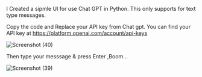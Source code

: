 I Created a sipmle UI for use Chat GPT in Python.
This only supports for text type messages.

Copy the code and Replace your API key from Chat gpt.
You can find your API key at https://platform.openai.com/account/api-keys

![Screenshot (40)](https://github.com/KUDewmina/UI-for-Chat-GPT/assets/165687248/6dd5493a-f43a-444f-9bb3-38fc9a942ade)

Then type your messsage & press Enter ,Boom...

![Screenshot (39)](https://github.com/KUDewmina/UI-for-Chat-GPT/assets/165687248/f52e9c90-0035-4b6a-9832-2b202c7ae898)

